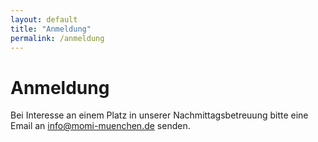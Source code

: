 ```yaml
---
layout: default
title: "Anmeldung"
permalink: /anmeldung
---
```


# Anmeldung

Bei Interesse an einem Platz in unserer Nachmittagsbetreuung bitte eine Email an <a href="mailto:info@momi-muenchen.de">info@momi-muenchen.de</a> senden.
